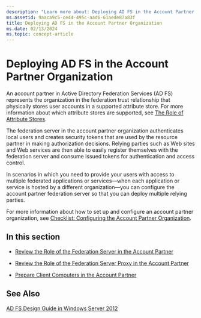 ```yaml
---
description: "Learn more about: Deploying AD FS in the Account Partner Organization"
ms.assetid: 9aaca9c5-ce44-495c-aad6-61aede87a83f
title: Deploying AD FS in the Account Partner Organization
ms.date: 02/13/2024
ms.topic: concept-article
---
```


# Deploying AD FS in the Account Partner Organization

An account partner in Active Directory Federation Services \(AD FS\) represents the organization in the federation trust relationship that physically stores user accounts in a supported attribute store. For more information about which attribute stores are supported, see [The Role of Attribute Stores](../../ad-fs/technical-reference/The-Role-of-Attribute-Stores.md).

The federation server in the account partner organization authenticates local users and creates security tokens that are used by the resource partner in making authorization decisions. Relying parties such as Web sites and Web services are then able to easily register themselves with the federation server and consume issued tokens for authentication and access control.

In scenarios in which you need to provide your users with access to multiple federated applications or services—when each application or service is hosted by a different organization—you can configure the account partner federation server so that you can deploy multiple relying parties.

For more information about how to set up and configure an account partner organization, see [Checklist: Configuring the Account Partner Organization](../../ad-fs/deployment/Checklist--Configuring-the-Account-Partner-Organization.md).

## In this section

-   [Review the Role of the Federation Server in the Account Partner](Review-the-Role-of-the-Federation-Server-in-the-Account-Partner.md)

-   [Review the Role of the Federation Server Proxy in the Account Partner](Review-the-Role-of-the-Federation-Server-Proxy-in-the-Account-Partner.md)

-   [Prepare Client Computers in the Account Partner](Prepare-Client-Computers-in-the-Account-Partner.md)

## See Also
[AD FS Design Guide in Windows Server 2012](AD-FS-Design-Guide-in-Windows-Server-2012.md)
